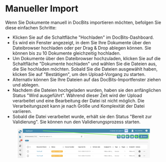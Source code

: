 # Manueller Import

Wenn Sie Dokumente manuell in DocBits importieren möchten, befolgen Sie diese einfachen Schritte:

* Klicken Sie auf die Schaltfläche "Hochladen" im DocBits-Dashboard.
* Es wird ein Fenster angezeigt, in dem Sie Ihre Dokumente über den Dateibrowser hochladen oder per Drag & Drop ablegen können. Sie können bis zu 10 Dokumente gleichzeitig hochladen.
* Um Dokumente über den Dateibrowser hochzuladen, klicken Sie auf die Schaltfläche "Dokumente hochladen" und wählen Sie die Dateien aus, die Sie hochladen möchten. Sobald Sie die Dateien ausgewählt haben, klicken Sie auf "Bestätigen", um den Upload-Vorgang zu starten.
* Alternativ können Sie Ihre Dateien auf das DocBits-Importfenster ziehen und ablegen.
* Nachdem die Dateien hochgeladen wurden, haben sie den anfänglichen Status "Wird ausgeführt". Während dieser Zeit wird der Upload verarbeitet und eine Bearbeitung der Datei ist nicht möglich. Die Verarbeitungszeit kann je nach Größe und Komplexität der Datei variieren.
* Sobald die Datei verarbeitet wurde, erhält sie den Status "Bereit zur Validierung". Sie können nun den Validierungsprozess starten.

<figure><img src="../../../.gitbook/assets/manual-import1.png" alt=""><figcaption></figcaption></figure>
